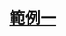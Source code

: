 # [範例一](https://github.com/ragnakuei/EpplusPractice01/blob/master/EpplusPractice01/ParseExcelService.cs)




